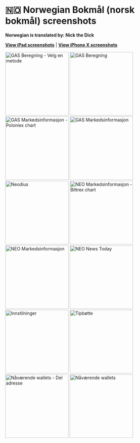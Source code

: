 # 🇳🇴 Norwegian Bokmål (norsk bokmål) screenshots

**Norwegian is translated by: Nick the Dick**

[**View iPad screenshots**](../iPad/norwegian-bokmal-screenshots.md) | [**View iPhone X screenshots**](../iPhone%20X/norwegian-bokmal-screenshots.md)

<img src="screen-gas-calculation-options.png" width="200" alt="GAS Beregning - Velg en metode"> <img src="screen-gas-calculation.png" width="200" alt="GAS Beregning"> <img src="screen-gas-market-chart.png" width="200" alt="GAS Markedsinformasjon - Poloniex chart"> <img src="screen-gas-market-info.png" width="200" alt="GAS Markedsinformasjon"> <img src="screen-menu.png" width="200" alt="Neodius"> <img src="screen-neo-market-chart.png" width="200" alt="NEO Markedsinformasjon - Bittrex chart"> <img src="screen-neo-market-info.png" width="200" alt="NEO Markedsinformasjon"> <img src="screen-neo-news-today.png" width="200" alt="NEO News Today"> <img src="screen-settings.png" width="200" alt="Innstilninger"> <img src="screen-tip-jar.png" width="200" alt="Tipbøtte"> <img src="screen-wallet-qr-code.png" width="200" alt="Nåværende wallets - Del adresse"> <img src="screen-wallet.png" width="200" alt="Nåværende wallets">